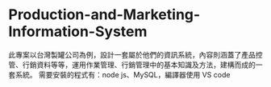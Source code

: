 # Production-and-Marketing-Information-System
此專案以台灣製罐公司為例，設計一套屬於他們的資訊系統，內容則涵蓋了產品控管、行銷資料等等，運用作業管理、行銷管理中的基本知識及方法，建構而成的一套系統。
需要安裝的程式有：node js、MySQL，編譯器使用 VS code
